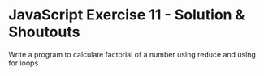 # JavaScript Exercise 11 - Solution & Shoutouts

Write a program to calculate factorial of a number using reduce and using for loops